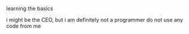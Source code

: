 learning the basics

i might be the CEO, but i am definitely not a programmer
do not use any code from me